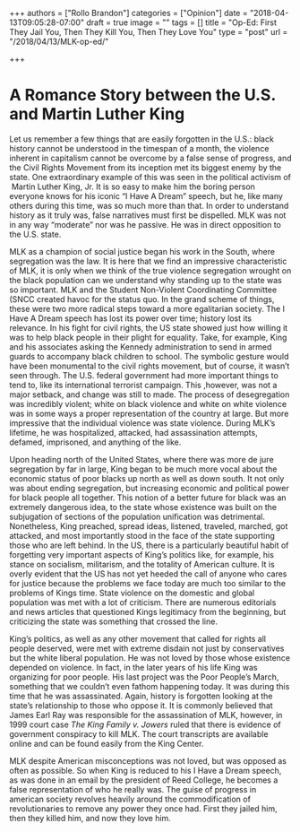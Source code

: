 +++
authors = ["Rollo Brandon"]
categories = ["Opinion"]
date = "2018-04-13T09:05:28-07:00"
draft = true
image = ""
tags = []
title = "Op-Ed: First They Jail You, Then They Kill You, Then They Love You"
type = "post"
url = "/2018/04/13/MLK-op-ed/"

+++
# A Romance Story between the U.S. and Martin Luther King

Let us remember a few things that are easily forgotten in the U.S.: black history cannot be understood in the timespan of a month, the violence inherent in capitalism cannot be overcome by a false sense of progress, and the Civil Rights Movement from its inception met its biggest enemy by the state. One extraordinary example of this was seen in the political activism of  Martin Luther King, Jr. It is so easy to make him the boring person everyone knows for his iconic “I Have A Dream” speech, but he, like many others during this time, was so much more than that. In order to understand history as it truly was, false narratives must first be dispelled. MLK was not in any way “moderate” nor was he passive. He was in direct opposition to the U.S. state. 

MLK as a champion of social justice began his work in the South, where segregation was the law. It is here that we find an impressive characteristic of MLK, it is only when we think of the true violence segregation wrought on the black population can we understand why standing up to the state was so important. MLK and the Student Non-Violent Coordinating Committee (SNCC created havoc for the status quo. In the grand scheme of things, these were two more radical steps toward a more egalitarian society. The I Have A Dream speech has lost its power over time; history lost its relevance. In his fight for civil rights, the US state showed just how willing it was to help black people in their plight for equality. Take, for example, King and his associates asking the Kennedy administration to send in armed guards to accompany black children to school. The symbolic gesture would have been monumental to the civil rights movement, but of course, it wasn’t seen through. The U.S. federal government had more important things to tend to, like its international terrorist campaign. This ,however, was not a major setback, and change was still to made. The process of desegregation was incredibly violent; white on black violence and white on white violence was in some ways a proper representation of the country at large. But more impressive that the individual violence was state violence. During MLK’s lifetime, he was hospitalized, attacked, had assassination attempts, defamed, imprisoned, and anything of the like. 

Upon heading north of the United States, where there was more de jure segregation by far in large, King began to be much more vocal about the economic status of poor blacks up north as well as down south. It not only was about ending segregation, but increasing economic and political power for black people all together. This notion of a better future for black was an extremely dangerous idea, to the state whose existence was built on the subjugation of sections of the population unification was detrimental. Nonetheless, King preached, spread ideas, listened, traveled, marched, got attacked, and most importantly stood in the face of the state supporting those who are left behind. In the US, there is a particularly beautiful habit of forgetting very important aspects of King’s politics like, for example, his stance on socialism, militarism, and the totality of American culture. It is overly evident that the US has not yet heeded the call of anyone who cares for justice because the problems we face today are much too similar to the problems of Kings time. State violence on the domestic and global population was met with a lot of criticism. There are numerous editorials and news articles that questioned Kings legitimacy from the beginning, but criticizing the state was something that crossed the line. 

King’s politics, as well as any other movement that called for rights all people deserved, were met with extreme disdain not just by conservatives but the white liberal population. He was not loved by those whose existence depended on violence. In fact, in the later years of his life King was organizing for poor people. His last project was the Poor People’s March, something that we couldn’t even fathom happening today. It was during this time that he was assassinated. Again, history is forgotten looking at the state’s relationship to those who oppose it. It is commonly believed that James Earl Ray was responsible for the assassination of MLK, however, in 1999 court case _The King Family v. Jowers_ ruled that there is evidence of government conspiracy to kill MLK. The court transcripts are available online and can be found easily from the King Center. 

MLK despite American misconceptions was not loved, but was opposed as often as possible. So when King is reduced to his I Have a Dream speech, as was done in an email by the president of Reed College, he becomes a false representation of who he really was. The guise of progress in american society revolves heavily around the commodification of revolutionaries to remove any power they once had. First they jailed him, then they killed him, and now they love him.  